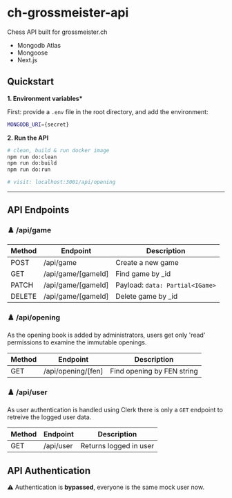 # ch-grossmeister-api

Chess API built for grossmeister.ch

- Mongodb Atlas
- Mongoose
- Next.js

## Quickstart

**1. Environment variables\***

First: provide a `.env` file in the root directory, and add the environment:

```bash
MONGODB_URI={secret}
```

**2. Run the API**

```bash
# clean, build & run docker image
npm run do:clean
npm run do:build
npm run do:run

# visit: localhost:3001/api/opening
```

---

## API Endpoints

### ♟️ /api/game

| Method | Endpoint           | Description                     |
| ------ | ------------------ | ------------------------------- |
| POST   | /api/game          | Create a new game               |
| GET    | /api/game/[gameId] | Find game by \_id               |
| PATCH  | /api/game/[gameId] | Payload: `data: Partial<IGame>` |
| DELETE | /api/game/[gameId] | Delete game by \_id             |

### ♟️ /api/opening

As the opening book is added by administrators, users get only 'read' permissions to examine the immutable openings.

| Method | Endpoint           | Description                |
| ------ | ------------------ | -------------------------- |
| GET    | /api/opening/[fen] | Find opening by FEN string |

### ♟️ /api/user

As user authentication is handled using Clerk there is only a `GET` endpoint to retreive the logged user data.

| Method | Endpoint  | Description            |
| ------ | --------- | ---------------------- |
| GET    | /api/user | Returns logged in user |

## API Authentication

⚠️ Authentication is **bypassed**, everyone is the same mock user now.

